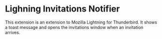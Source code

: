 Lighning Invitations Notifier
=========================

This extension is an extension to Mozilla Lightning for Thunderbird.
It shows a toast message and opens the invitations window when an
invitation arrives.